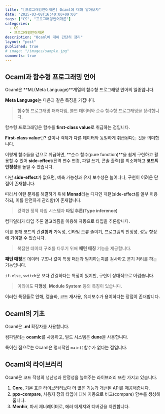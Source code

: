 ```yaml
---
title: "[프로그래밍언어개론] Ocaml에 대해 알아보자"
date: "2025-03-08T16:40:00+09:00"
tags: ["CS", "프로그래밍언어개론"]
categories: 
  - CS
  - 프로그래밍언어개론
description: "Ocaml에 대해 간단히 정리"
layout: "post"
published: true
# image: "/images/sample.jpg"
comments: true
---
```


## Ocaml과 함수형 프로그래밍 언어
Ocaml은 **ML(Meta Language)**계열의 함수형 프로그래밍 언어의 일종입니다.

**Meta Language**는 다음과 같은 특징을 가집니다.

> 함수형 프로그래밍 패러다임, 불변 데이터와 순수 함수형 프로그래밍을 장려합니다.

함수형 프로그래밍은 함수를 **first-class value**로 취급하는 점입니다.

**First-class value**란? 값이나 객체가 다른 데이터와 동일하게 취급된다는 것을 의미합니다.

이렇게 함수들을 값으로 취급하면, **순수 함수(pure function)**을 쉽게 구현하고 활용할 수 있어 **side-effect**(전역 변수 변경, 파일 쓰기, 콘솔 출력)를 최소화하고 **코드의 안정성**을 높일 수 있습니다.

다만 **side-effect**가 없으면, 예측 가능성과 유지 보수성은 늘어나나, 구현이 어려운 단점이 존재합니다. 

따라서 이런 문제를 해결하기 위해 **Monad**라는 디자인 패턴(side-effect를 일부 허용하되, 이를 안전하게 관리함)이 존재합니다.

> 강력한 정적 타입 시스템과 **타입 추론(Type inference)**
 
컴파일러가 타입 추론 알고리즘을 이용해 자동으로 타입을 추론합니다.

이를 통해 코드의 간결함과 가독성, 런타임 오류 줄이기, 프로그램의 안정성, 성능 향상에 기여할 수 있습니다.

> 복잡한 데이터 구조를 다루기 위해 **패턴 매칭** 기능을 제공합니다.

**패턴 매칭**은 데이터 구조나 값이 특정 패턴과 일치하는지를 검사하고 분기 처리를 하는 기능입니다.

`if-else`, `switch`문 보다 간결하다는 특징이 있지만, 구현이 상대적으로 어렵습니다.

> 이외에도 **다형성**, **Module System** 등의 특징이 있습니다.

이러한 특징들로 인해, 캡슐화, 코드 재사용, 유지보수가 용이하다는 장점이 존재합니다.

## Ocaml의 기초
Ocaml은 **.ml** 확장자를 사용합니다.

컴파일러는 **ocamlc**를 사용하고, 빌드 시스템은 **dune**을 사용합니다.

특이한 점으로는 Ocaml은 명시적인 `main()`함수가 없다는 점입니다.

## Ocaml의 라이브러리
Ocaml은 코드 작성의 생산성과 안정성을 높여주는 라이브러리 또한 가지고 있습니다.

1. **Core**, 기본 표준 라이브러리보다 더 많은 기능과 개선된 API를 제공해줍니다.
2. **ppx-compare**, 사용자 정의 타입에 대해 자동으로 비교(compare) 함수를 생성해줍니다.
3. **Menhir**, 파서 제너레이터로, 에러 메세지와 디버깅을 지원합니다.